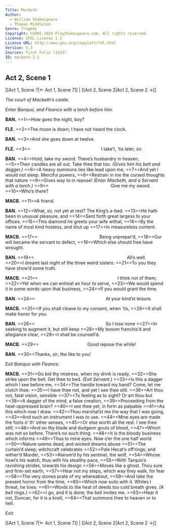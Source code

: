 ```yaml
---
Title: Macbeth
Author: 
  - William Shakespeare
  - Thomas Middleton
Genre: Tragedy
Copyright: ©2005-2024 PlayShakespeare.com. All rights reserved.
License: GFDL License 1.3
License URL: http://www.gnu.org/copyleft/fdl.html
Version: 5.3
Sources: First Folio (1623)
ID: macbeth-2-1
---
```


## Act 2, Scene 1
[[Act 1, Scene 7|← Act 1, Scene 7]] | [[Act 2, Scene 2|Act 2, Scene 2 →]]

*The court of Macbeth’s castle.*

*Enter Banquo, and Fleance with a torch before him.*

**BAN.**
==1==How goes the night, boy?

**FLE.**
==2==The moon is down; I have not heard the clock.

**BAN.**
==3==And she goes down at twelve.

**FLE.**
==3==                I take’t, ’tis later, sir.

**BAN.**
==4==Hold, take my sword. There’s husbandry in heaven,
==5==Their candles are all out. Take thee that too.
*(Gives him his belt and dagger.)*
==6==A heavy summons lies like lead upon me,
==7==And yet I would not sleep. Merciful powers,
==8==Restrain in me the cursed thoughts that nature
==9==Gives way to in repose!
*(Enter Macbeth, and a Servant with a torch.)*
==9==              Give me my sword.
==10==Who’s there?

**MACB.**
==11==A friend.

**BAN.**
==12==What, sir, not yet at rest? The King’s a-bed.
==13==He hath been in unusual pleasure, and
==14==Sent forth great largess to your offices.
==15==This diamond he greets your wife withal,
==16==By the name of most kind hostess, and shut up
==17==In measureless content.

**MACB.**
==17==              Being unprepar’d,
==18==Our will became the servant to defect,
==19==Which else should free have wrought.

**BAN.**
==19==                     All’s well.
==20==I dreamt last night of the three weird sisters:
==21==To you they have show’d some truth.

**MACB.**
==21==                  I think not of them;
==22==Yet when we can entreat an hour to serve,
==23==We would spend it in some words upon that business,
==24==If you would grant the time.

**BAN.**
==24==                At your kind’st leisure.

**MACB.**
==25==If you shall cleave to my consent, when ’tis,
==26==It shall make honor for you.

**BAN.**
==26==                So I lose none
==27==In seeking to augment it, but still keep
==28==My bosom franchis’d and allegiance clear,
==29==I shall be counsell’d.

**MACB.**
==29==           Good repose the while!

**BAN.**
==30==Thanks, sir; the like to you!

*Exit Banquo with Fleance.*

**MACB.**
==31==Go bid thy mistress, when my drink is ready,
==32==She strike upon the bell. Get thee to bed.
*(Exit Servant.)*
==33==Is this a dagger which I see before me,
==34==The handle toward my hand? Come, let me clutch thee:
==35==I have thee not, and yet I see thee still.
==36==Art thou not, fatal vision, sensible
==37==To feeling as to sight? Or art thou but
==38==A dagger of the mind, a false creation,
==39==Proceeding from the heat-oppressed brain?
==40==I see thee yet, in form as palpable
==41==As this which now I draw.
==42==Thou marshal’st me the way that I was going,
==43==And such an instrument I was to use.
==44==Mine eyes are made the fools o’ th’ other senses,
==45==Or else worth all the rest. I see thee still;
==46==And on thy blade and dudgeon gouts of blood,
==47==Which was not so before. There’s no such thing:
==48==It is the bloody business which informs
==49==Thus to mine eyes. Now o’er the one half world
==50==Nature seems dead, and wicked dreams abuse
==51==The curtain’d sleep; witchcraft celebrates
==52==Pale Hecat’s off’rings; and wither’d Murder,
==53==Alarum’d by his sentinel, the wolf,
==54==Whose howl’s his watch, thus with his stealthy pace,
==55==With Tarquin’s ravishing strides, towards his design
==56==Moves like a ghost. Thou sure and firm-set earth,
==57==Hear not my steps, which way they walk, for fear
==58==The very stones prate of my whereabout,
==59==And take the present horror from the time,
==60==Which now suits with it. Whiles I threat, he lives:
==61==Words to the heat of deeds too cold breath gives.
*(A bell rings.)*
==62==I go, and it is done; the bell invites me.
==63==Hear it not, Duncan, for it is a knell,
==64==That summons thee to heaven or to hell.

*Exit.*

[[Act 1, Scene 7|← Act 1, Scene 7]] | [[Act 2, Scene 2|Act 2, Scene 2 →]]
